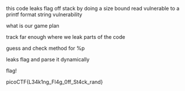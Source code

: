 this code leaks flag off stack by doing a size bound read
vulnerable to a printf format string vulnerability

what is our game plan

track far enough where we leak parts of the code

guess and check method for %p 

leaks flag and parse it dynamically

flag!

picoCTF{L34k1ng_Fl4g_0ff_St4ck_rand}